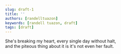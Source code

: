 ```yaml
---
slug: draft-1
title: ''
authors: [randelltuazon]
keywords: [randell tuazon, draft]
tags: [draft]
---
```


She's breaking my heart, every single day without halt, <br/>
and the piteous thing about it is it's not even her fault.
